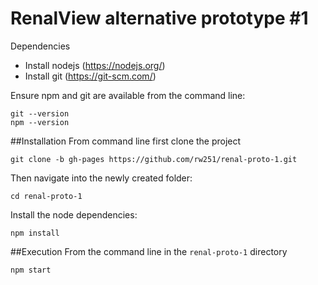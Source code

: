# RenalView alternative prototype #1

Dependencies

- Install nodejs (https://nodejs.org/)
- Install git (https://git-scm.com/)

Ensure npm and git are available from the command line:

    git --version
    npm --version

##Installation
From command line first clone the project

    git clone -b gh-pages https://github.com/rw251/renal-proto-1.git

Then navigate into the newly created folder:

    cd renal-proto-1

Install the node dependencies:

    npm install

##Execution
From the command line in the `renal-proto-1` directory

    npm start
